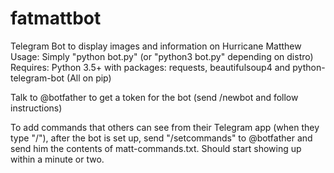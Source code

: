 # fatmattbot
Telegram Bot to display images and information on Hurricane Matthew
Usage: Simply "python bot.py" (or "python3 bot.py" depending on distro)
Requires: Python 3.5+ with packages: requests, beautifulsoup4 and python-telegram-bot (All on pip)

Talk to @botfather to get a token for the bot (send /newbot and follow instructions)

To add commands that others can see from their Telegram app (when they type "/"), after the bot is set up, send "/setcommands" to @botfather and send him the contents of matt-commands.txt. Should start showing up within a minute or two.
